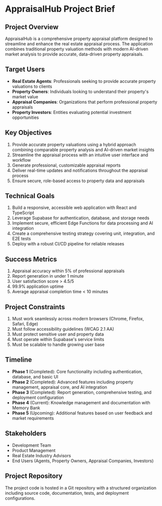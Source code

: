 # AppraisalHub Project Brief

## Project Overview
AppraisalHub is a comprehensive property appraisal platform designed to streamline and enhance the real estate appraisal process. The application combines traditional property valuation methods with modern AI-driven market analysis to provide accurate, data-driven property appraisals.

## Target Users
- **Real Estate Agents**: Professionals seeking to provide accurate property valuations to clients
- **Property Owners**: Individuals looking to understand their property's market value
- **Appraisal Companies**: Organizations that perform professional property appraisals
- **Property Investors**: Entities evaluating potential investment opportunities

## Key Objectives
1. Provide accurate property valuations using a hybrid approach combining comparable property analysis and AI-driven market insights
2. Streamline the appraisal process with an intuitive user interface and workflow
3. Generate professional, customizable appraisal reports
4. Deliver real-time updates and notifications throughout the appraisal process
5. Ensure secure, role-based access to property data and appraisals

## Technical Goals
1. Build a responsive, accessible web application with React and TypeScript
2. Leverage Supabase for authentication, database, and storage needs
3. Implement secure, efficient Edge Functions for data processing and AI integration
4. Create a comprehensive testing strategy covering unit, integration, and E2E tests
5. Deploy with a robust CI/CD pipeline for reliable releases

## Success Metrics
1. Appraisal accuracy within 5% of professional appraisals
2. Report generation in under 1 minute
3. User satisfaction score > 4.5/5
4. 99.9% application uptime
5. Average appraisal completion time < 10 minutes

## Project Constraints
1. Must work seamlessly across modern browsers (Chrome, Firefox, Safari, Edge)
2. Must follow accessibility guidelines (WCAG 2.1 AA)
3. Must protect sensitive user and property data
4. Must operate within Supabase's service limits
5. Must be scalable to handle growing user base

## Timeline
- **Phase 1** (Completed): Core functionality including authentication, database, and basic UI
- **Phase 2** (Completed): Advanced features including property management, appraisal core, and AI integration
- **Phase 3** (Completed): Report generation, comprehensive testing, and deployment configuration
- **Phase 4** (Current): Knowledge management and documentation with Memory Bank
- **Phase 5** (Upcoming): Additional features based on user feedback and market requirements

## Stakeholders
- Development Team
- Product Management
- Real Estate Industry Advisors
- End Users (Agents, Property Owners, Appraisal Companies, Investors)

## Project Repository
The project code is hosted in a Git repository with a structured organization including source code, documentation, tests, and deployment configurations. 